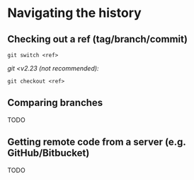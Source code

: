 # Navigating the history

## Checking out a ref (tag/branch/commit)

```
git switch <ref>
```

_git <v2.23 (not recommended):_
```
git checkout <ref>
```


## Comparing branches

TODO


## Getting remote code from a server (e.g. GitHub/Bitbucket)

TODO
